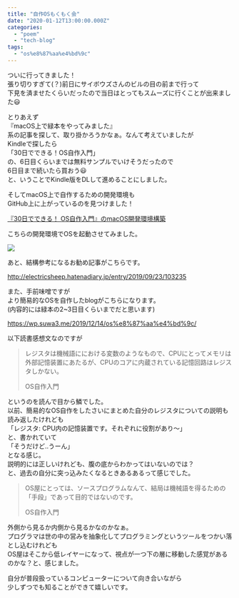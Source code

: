 ```yaml
---
title: "自作OSもくもく会"
date: "2020-01-12T13:00:00.000Z"
categories: 
  - "poem"
  - "tech-blog"
tags: 
  - "os%e8%87%aa%e4%bd%9c"
---
```


ついに行ってきました！  
張り切りすぎて(？)前日にサイボウズさんのビルの目の前まで行って  
下見を済ませたくらいだったので当日はとってもスムーズに行くことが出来ました😃

とりあえず  
『macOS上で緑本をやってみました』  
系の記事を探して、取り掛かろうかなぁ。なんて考えていましたが  
Kindleで探したら  
「30日でできる！OS自作入門」  
の、6日目くらいまでは無料サンプルでいけそうだったので  
6日目まで続いたら買おう😃  
と、いうことでKindle版をDLして進めることにしました。

そしてmacOS上で自作するための開発環境も  
GitHub上に上がっているのを見つけました！

[『30日でできる！ OS自作入門』のmacOS開発環境構築](https://github.com/tatsumack/30nichideosjisaku)

こちらの開発環境でOSを起動させてみました。

![](images/スクリーンショット-2020-01-12-16.49.11.png)

あと、結構参考になるお勧め記事がこちらです。

http://electricsheep.hatenadiary.jp/entry/2019/09/23/103235

また、手前味噌ですが  
より簡易的なOSを自作したblogがこちらになります。  
(内容的には緑本の2~3日目くらいまでだと思います)

https://wp.suwa3.me/2019/12/14/os%e8%87%aa%e4%bd%9c/

以下読書感想文なのですが

> レジスタは機械語ににおける変数のようなもので、CPUにとってメモリは外部記憶装置にあたるが、CPUのコアに内蔵されている記憶回路はレジスタしかない。
> 
> OS自作入門

というのを読んで目から鱗でした。  
以前、簡易的なOS自作をしたさいにまとめた自分のレジスタについての説明も読み返したけれども  
「レジスタ: CPU内の記憶装置です。それぞれに役割があり〜」  
と、書かれていて  
「そうだけど..うーん」  
となる感じ。  
説明的には正しいけれども、腹の底からわかってはいないのでは？  
と、過去の自分に突っ込みたくなるときあるあるって感じでした。

> OS屋にとっては、ソースプログラムなんて、結局は機械語を得るための「手段」であって目的ではないのです。
> 
> OS自作入門

外側から見るか内側から見るかなのかなぁ。  
プログラマは世の中の営みを抽象化してプログラミングというツールをつかい落とし込むけれども  
OS屋はそこから低レイヤーになって、視点が一つ下の層に移動した感覚があるのかな？と、感じました。

自分が普段扱っているコンピューターについて向き合いながら  
少しずつでも知ることができて嬉しいです。
